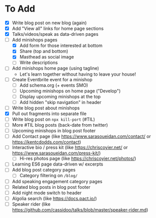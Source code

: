 # To Add

- [x] Write blog post on new blog (again)
- [x] Add "View all" links for home page sections
- [x] Talks/videos/speak as data-driven pages
- [ ] Add minishops pages
  - [x] Add form for those interested at bottom
  - [x] Share (top and bottom)
  - [x] Masthead as social image
  - [ ] Write descriptions
- [ ] Add minishops home page (using tagline)
  - Let's learn together without having to leave your house!
- [ ] Create Eventbrite event for a minishop
  - [ ] Add schema.org (+ events SMO)
  - [ ] Upcoming minishops on home page ("Develop")
  - [ ] Display upcoming minishops at the top
  - [ ] Add hidden "skip navigation" in header
- [ ] Write blog post about minishops
- [x] Pull out fragments into separate file
- [ ] Write blog post on `npx kill-port` (#TIL)
- [ ] More #TIL blog posts (back-date from twitter)
- [ ] Upcoming minishops in blog post footer
- [ ] Add Contact page (like https://www.sarasoueidan.com/contact/ or https://kentcdodds.com/contact)
- [ ] Interactive bio / press kit (like https://chriscoyier.net/ or https://www.sarasoueidan.com/press-kit/)
  - [ ] Hi-res photos page (like https://chriscoyier.net/photos/)
- [ ] Learning ES6 page data-driven w/ excerpts
- [ ] Add blog post category pages
  - [ ] Category filtering on `/blog/`
- [ ] Add speaking engagement category pages
- [ ] Related blog posts in blog post footer
- [ ] Add night mode switch to header
- [ ] Algolia search (like https://docs.pact.io/)
- [ ] Speaker rider (like https://github.com/cassidoo/talks/blob/master/speaker-rider.md)
